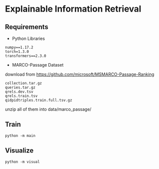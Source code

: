# Explainable Information Retrieval

## Requirements
 - Python Libraries
```
numpy==1.17.2
torch=1.3.0
transformers==2.3.0
```
 - MARCO-Passage Dataset

download from https://github.com/microsoft/MSMARCO-Passage-Ranking
```
collection.tar.gz
queries.tar.gz
qrels.dev.tsv
qrels.train.tsv
qidpidtriples.train.full.tsv.gz
```
unzip all of them into data/marco_passage/

## Train
```python -m main```

## Visualize
```python -m visual```

